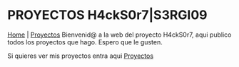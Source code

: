 # PROYECTOS H4ckS0r7|S3RGI09
[Home](index.md) | [Proyectos](proyectos)
Bienvenid@ a la web del proyecto H4ckS0r7, aqui publico todos los proyectos que hago. Espero que le gusten.

Si quieres ver mis proyectos entra aqui [Proyectos](Proyectos)
